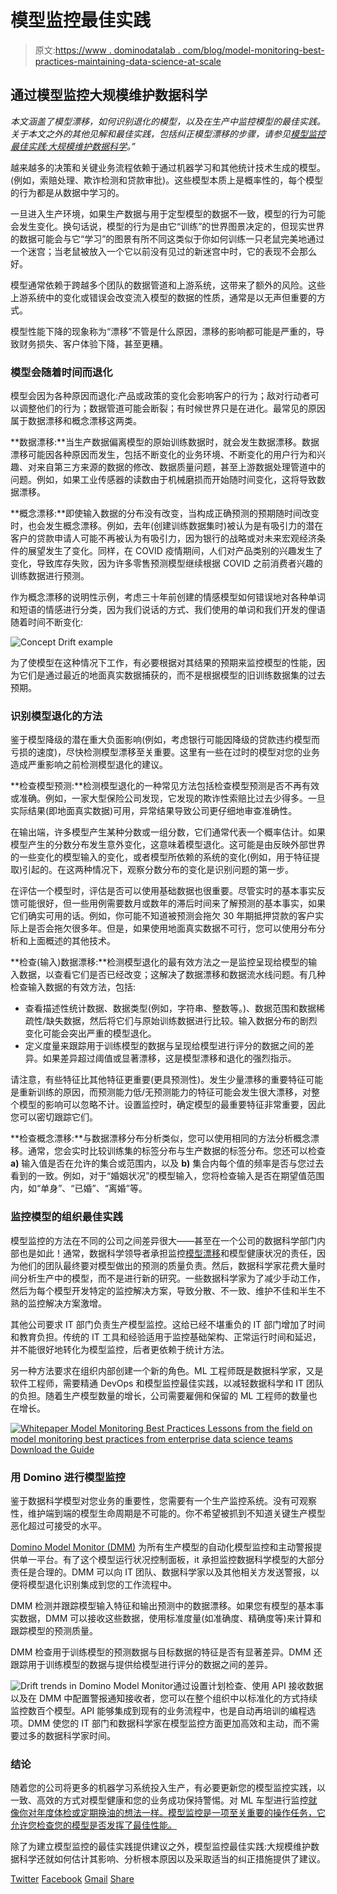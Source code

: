 # 模型监控最佳实践

> 原文:[https://www . dominodatalab . com/blog/model-monitoring-best-practices-maintaining-data-science-at-scale](https://www.dominodatalab.com/blog/model-monitoring-best-practices-maintaining-data-science-at-scale)

## 通过模型监控大规模维护数据科学

*本文涵盖了模型漂移，如何识别退化的模型，以及在生产中监控模型的最佳实践。关于本文之外的其他见解和最佳实践，包括纠正模型漂移的步骤，请参见[模型监控最佳实践:大规模维护数据科学](https://www.dominodatalab.com/resources/model-monitoring-best-practices/)。”*

越来越多的决策和关键业务流程依赖于通过机器学习和其他统计技术生成的模型。(例如，索赔处理、欺诈检测和贷款审批)。这些模型本质上是概率性的，每个模型的行为都是从数据中学习的。

一旦进入生产环境，如果生产数据与用于定型模型的数据不一致，模型的行为可能会发生变化。换句话说，模型的行为是由它“训练”的世界图景决定的，但现实世界的数据可能会与它“学习”的图景有所不同这类似于你如何训练一只老鼠完美地通过一个迷宫；当老鼠被放入一个它以前没有见过的新迷宫中时，它的表现不会那么好。

模型通常依赖于跨越多个团队的数据管道和上游系统，这带来了额外的风险。这些上游系统中的变化或错误会改变流入模型的数据的性质，通常是以无声但重要的方式。

模型性能下降的现象称为“漂移”不管是什么原因，漂移的影响都可能是严重的，导致财务损失、客户体验下降，甚至更糟。

### 模型会随着时间而退化

模型会因为各种原因而退化:产品或政策的变化会影响客户的行为；敌对行动者可以调整他们的行为；数据管道可能会断裂；有时候世界只是在进化。最常见的原因属于数据漂移和概念漂移这两类。

**数据漂移:**当生产数据偏离模型的原始训练数据时，就会发生数据漂移。数据漂移可能因各种原因而发生，包括不断变化的业务环境、不断变化的用户行为和兴趣、对来自第三方来源的数据的修改、数据质量问题，甚至上游数据处理管道中的问题。例如，如果工业传感器的读数由于机械磨损而开始随时间变化，这将导致数据漂移。

**概念漂移:**即使输入数据的分布没有改变，当构成正确预测的预期随时间改变时，也会发生概念漂移。例如，去年(创建训练数据集时)被认为是有吸引力的潜在客户的贷款申请人可能不再被认为有吸引力，因为银行的战略或对未来宏观经济条件的展望发生了变化。同样，在 COVID 疫情期间，人们对产品类别的兴趣发生了变化，导致库存失败，因为许多零售预测模型继续根据 COVID 之前消费者兴趣的训练数据进行预测。

作为概念漂移的说明性示例，考虑三十年前创建的情感模型如何错误地对各种单词和短语的情感进行分类，因为我们说话的方式、我们使用的单词和我们开发的俚语随着时间不断变化:

![Concept Drift example](../Images/45accc8f25ba5454303a1d755450ce3c.png)

为了使模型在这种情况下工作，有必要根据对其结果的预期来监控模型的性能，因为它们是通过最近的地面真实数据捕获的，而不是根据模型的旧训练数据集的过去预期。

### 识别模型退化的方法

鉴于模型降级的潜在重大负面影响(例如，考虑银行可能因降级的贷款违约模型而亏损的速度)，尽快检测模型漂移至关重要。这里有一些在过时的模型对您的业务造成严重影响之前检测模型退化的建议。

**检查模型预测:**检测模型退化的一种常见方法包括检查模型预测是否不再有效或准确。例如，一家大型保险公司发现，它发现的欺诈性索赔比过去少得多。一旦实际结果(即地面真实数据)可用，异常结果导致公司更仔细地审查准确性。

在输出端，许多模型产生某种分数或一组分数，它们通常代表一个概率估计。如果模型产生的分数分布发生意外变化，这意味着模型退化。这可能是由反映外部世界的一些变化的模型输入的变化，或者模型所依赖的系统的变化(例如，用于特征提取)引起的。在这两种情况下，观察分数分布的变化是识别问题的第一步。

在评估一个模型时，评估是否可以使用基础数据也很重要。尽管实时的基本事实反馈可能很好，但一些用例需要数月或数年的滞后时间来了解预测的基本事实，如果它们确实可用的话。例如，你可能不知道被预测会拖欠 30 年期抵押贷款的客户实际上是否会拖欠很多年。但是，如果使用地面真实数据不可行，您可以使用分布分析和上面概述的其他技术。

**检查(输入)数据漂移:**检测模型退化的最有效方法之一是监控呈现给模型的输入数据，以查看它们是否已经改变；这解决了数据漂移和数据流水线问题。有几种检查输入数据的有效方法，包括:

*   查看描述性统计数据、数据类型(例如，字符串、整数等。)、数据范围和数据稀疏性/缺失数据，然后将它们与原始训练数据进行比较。输入数据分布的剧烈变化可能会突出严重的模型退化。
*   定义度量来跟踪用于训练模型的数据与呈现给模型进行评分的数据之间的差异。如果差异超过阈值或显著漂移，这是模型漂移和退化的强烈指示。

请注意，有些特征比其他特征更重要(更具预测性)。发生少量漂移的重要特征可能是重新训练的原因，而预测能力低/无预测能力的特征可能会发生很大漂移，对整个模型的影响可以忽略不计。设置监控时，确定模型的最重要特征非常重要，因此您可以密切跟踪它们。

**检查概念漂移:**与数据漂移分布分析类似，您可以使用相同的方法分析概念漂移。通常，您会实时比较训练集的标签分布与生产数据的标签分布。您还可以检查 **a)** 输入值是否在允许的集合或范围内，以及 **b)** 集合内每个值的频率是否与您过去看到的一致。例如，对于“婚姻状况”的模型输入，您将检查输入是否在期望值范围内，如“单身”、“已婚”、“离婚”等。

### 监控模型的组织最佳实践

模型监控的方法在不同的公司之间差异很大——甚至在一个公司的数据科学部门内部也是如此！通常，数据科学领导者承担监控[模型漂移](/data-science-dictionary/model-drift)和模型健康状况的责任，因为他们的团队最终要对模型做出的预测的质量负责。然后，数据科学家花费大量时间分析生产中的模型，而不是进行新的研究。一些数据科学家为了减少手动工作，然后为每个模型开发特定的监控解决方案，导致分散、不一致、维护不佳和半生不熟的监控解决方案激增。

其他公司要求 IT 部门负责生产模型监控。这给已经不堪重负的 IT 部门增加了时间和教育负担。传统的 IT 工具和经验适用于监控基础架构、正常运行时间和延迟，并不能很好地转化为模型监控，后者更依赖于统计方法。

另一种方法要求在组织内部创建一个新的角色。ML 工程师既是数据科学家，又是软件工程师，需要精通 DevOps 和模型监控最佳实践，以减轻数据科学和 IT 团队的负担。随着生产模型数量的增长，公司需要雇佣和保留的 ML 工程师的数量也在增长。

[![Whitepaper  Model Monitoring Best Practices  Lessons from the field on model monitoring best practices from enterprise data science teams Download the Guide](../Images/414aad7e757b2a664450d1bf16e750a9.png)](https://cta-redirect.hubspot.com/cta/redirect/6816846/4534b356-6ccc-47e8-bb13-4686e76b4e5a) 

### 用 Domino 进行模型监控

鉴于数据科学模型对您业务的重要性，您需要有一个生产监控系统。没有可观察性，维护端到端的模型生命周期是不可能的。你不希望被抓到不知道关键生产模型恶化超过可接受的水平。

[Domino Model Monitor (DMM)](/product/domino-model-monitor) 为所有生产模型的自动化模型监控和主动警报提供单一平台。有了这个模型运行状况控制面板，it 承担监控数据科学模型的大部分责任是合理的。DMM 可以向 IT 团队、数据科学家以及其他相关方发送警报，以便将模型退化识别集成到您的工作流程中。

DMM 检测并跟踪模型输入特征和输出预测中的数据漂移。如果您有模型的基本事实数据，DMM 可以接收这些数据，使用标准度量(如准确度、精确度等)来计算和跟踪模型的预测质量。

DMM 检查用于训练模型的预测数据与目标数据的特征是否有显著差异。DMM 还跟踪用于训练模型的数据与提供给模型进行评分的数据之间的差异。

![Drift trends in Domino Model Monitor](../Images/d4557ccff788ee1af49d25a6c4212584.png)通过设置计划检查、使用 API 接收数据以及在 DMM 中配置警报通知接收者，您可以在整个组织中以标准化的方式持续监控数百个模型。API 能够集成到现有的业务流程中，也是自动再培训的编程选项。DMM 使您的 IT 部门和数据科学家在模型监控方面更加高效和主动，而不需要过多的数据科学家时间。

### 结论

随着您的公司将更多的机器学习系统投入生产，有必要更新您的模型监控实践，以一致、高效的方式对模型健康和您的业务成功保持警惕。对 ML 车型进行监控[就像你对年度体检或定期换油的想法一样。模型监控是一项至关重要的操作任务，它允许您检查您的模型是否发挥了最佳性能。](https://blog.dominodatalab.com/a-guide-to-machine-learning-models)

除了为建立模型监控的最佳实践提供建议之外，模型监控最佳实践:大规模维护数据科学还就如何估计其影响、分析根本原因以及采取适当的纠正措施提供了建议。

[Twitter](/#twitter) [Facebook](/#facebook) [Gmail](/#google_gmail) [Share](https://www.addtoany.com/share#url=https%3A%2F%2Fwww.dominodatalab.com%2Fblog%2Fmodel-monitoring-best-practices-maintaining-data-science-at-scale%2F&title=Model%20Monitoring%20Best%20Practices)